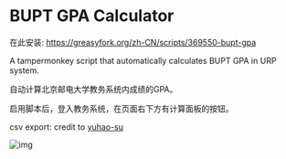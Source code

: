 # BUPT GPA Calculator

在此安装: https://greasyfork.org/zh-CN/scripts/369550-bupt-gpa

A tampermonkey script that automatically calculates BUPT GPA in URP system.

自动计算北京邮电大学教务系统内成绩的GPA。

启用脚本后，登入教务系统，在页面右下方有计算面板的按钮。

csv export: credit to [yuhao-su](https://github.com/yuhao-su)

![img](https://greasyfork.org/system/screenshots/screenshots/000/013/138/original/gui.png)
